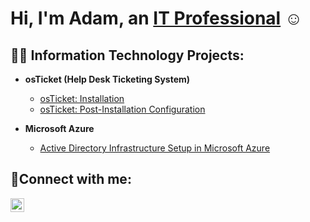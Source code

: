 <h1>Hi, I'm Adam, an <a href="https://www.linkedin.com/in/adam-mcneill-110854303/">IT Professional</a> ☺</h1>

<h2>👨‍💻 Information Technology Projects:</h2>

- <b>osTicket (Help Desk Ticketing System)</b>
  - [osTicket: Installation](https://github.com/amcneill97/osticket-prereqs)
  - [osTicket: Post-Installation Configuration](https://github.com/amcneill97/Post-Install-Configuration)
    
- <b>Microsoft Azure</b>
  - [Active Directory Infrastructure Setup in Microsoft Azure](https://github.com/amcneill97/Active)
 

<h2>🤳Connect with me:</h2>

[<img align="left" alt="Josh | LinkedIn" width="22px" src="https://cdn.jsdelivr.net/npm/simple-icons@v3/icons/linkedin.svg" />][linkedin]


[linkedin]: [www.linkedin.com/in/adam-mcneill-110854303/]
